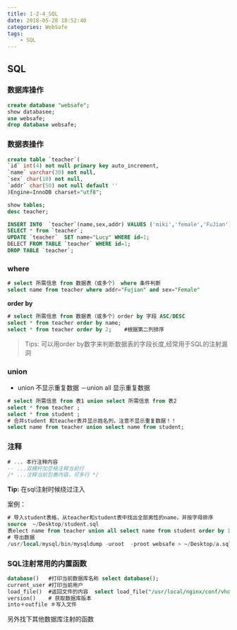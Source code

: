 ```yaml
---
title: 1-2-4_SQL
date: 2018-05-28 18:52:40
categories: WebSafe
tags:
    - SQL
---
```


## SQL

### 数据库操作
```sql
create database "websafe";
show databasee;
use websafe;
drop database websafe;
```

### 数据表操作

```sql
create table `teacher`(
`id` int(4) not null primary key auto_increment,
`name` varchar(30) not null,
`sex` char(10) not null,
`addr` char(50) not null default ''
)Engine=InnoDB charset="utf8";

show tables;
desc teacher;

INSERT INTO  `teacher`(name,sex,addr) VALUES ('miki','female','FuJian'),('Json','Male','Guangzhou');
SELECT * from `teacher`;
UPDATE `teacher`  SET name="Lucy" WHERE id=1;
DELECT FROM TABLE `teacher` WHERE id=1;
DROP TABLE `teacher`;
```

### **where**

```sql
# select 所需信息 from 数据表（或多个） where 条件判断
select name from teacher where addr="Fujian" and sex="Female"
```

**order by**
```sql
# select 所需信息 from 数据表（或多个）order by 字段 ASC/DESC 
select * from teacher order by name;
select * from teacher order by 2;    #根据第二列排序
```
> Tips: 可以用order by数字来判断数据表的字段长度,经常用于SQL的注射漏洞


### **union**
- union 不显示重复数据
－union all  显示重复数据
```sql
# select 所需信息 from 表1 union select 所需信息 from 表2
select * from teacher ;
select * from student ;
# 合并student 和teacher表并显示姓名列，注意不显示重复数据！！
select name from teacher union select name from student;
```

### **注释**

```sql
# ... 本行注释内容
-- ...双横杆加空格注释当前行
/* ...注释当前包裹内容，可多行 */ 
```
**Tip:** 在sql注射时候绕过注入


案例：

```sql
# 导入student表格，从teacher和student表中找出全部男性的name，并按字母排序
source  ~/Desktop/student.sql
表elect name from teacher union all select name from student order by 1;
# 导出数据
/usr/local/mysql/bin/mysqldump -uroot  -proot websafe > ~/Desktop/a.sql
```

### SQL注射常用的内置函数

```sql
database()   #打印当前数据库名称 select database();
current_user #打印当前用户
load_file()  #返回文件的内容  select load_file("/usr/local/nginx/conf/vhost/abc.conf");
version()    # 获取数据库版本
into＋outfile ＃写入文件
```

另外找下其他数据库注射的函数
